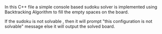 In this C++ file a simple console based sudoku solver is implemented using Backtracking Algorithm to fill the empty spaces on the board.

If the sudoku is not solvable , then it will prompt "this configuration is not solvable" message else it will output the solved board.
